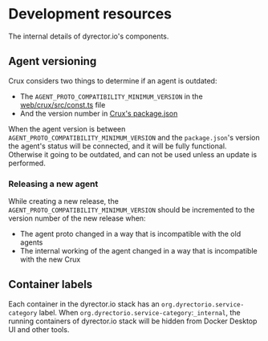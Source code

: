 # Development resources

The internal details of dyrector.io's components.

## Agent versioning

Crux considers two things to determine if an agent is outdated:

-   The `AGENT_PROTO_COMPATIBILITY_MINIMUM_VERSION` in the [web/crux/src/const.ts](./web/crux/src/shared/const.ts) file
-   And the version number in [Crux's package.json](./web/crux/package.json)

When the agent version is between `AGENT_PROTO_COMPATIBILITY_MINIMUM_VERSION` and the `package.json`'s version
the agent's status will be connected, and it will be fully functional. Otherwise it going to be outdated,
and can not be used unless an update is performed.

### Releasing a new agent

While creating a new release, the `AGENT_PROTO_COMPATIBILITY_MINIMUM_VERSION` should be incremented to the version number of the new release when:

-   The agent proto changed in a way that is incompatible with the old agents
-   The internal working of the agent changed in a way that is incompatible with the new Crux

## Container labels

Each container in the dyrector.io stack has an `org.dyrectorio.service-category` label. When `org.dyrectorio.service-category`:`_internal`, the running containers of dyrector.io stack will be hidden from Docker Desktop UI and other tools.

